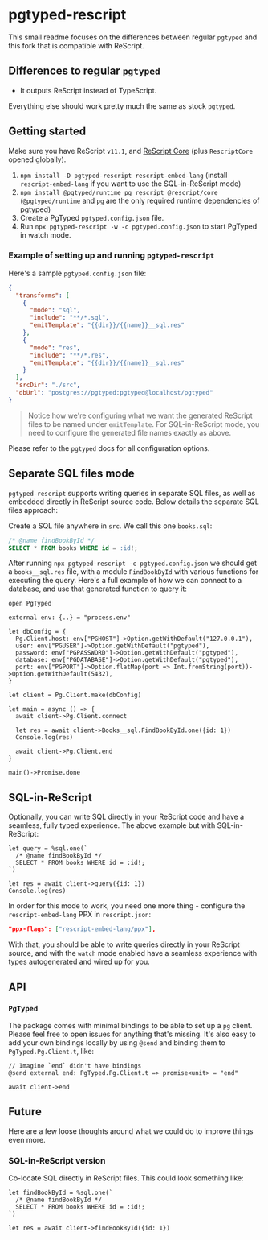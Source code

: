# pgtyped-rescript

This small readme focuses on the differences between regular `pgtyped` and this fork that is compatible with ReScript.

## Differences to regular `pgtyped`

- It outputs ReScript instead of TypeScript.

Everything else should work pretty much the same as stock `pgtyped`.

## Getting started

Make sure you have ReScript `v11.1`, and [ReScript Core](https://github.com/rescript-association/rescript-core) (plus `RescriptCore` opened globally).

1. `npm install -D pgtyped-rescript rescript-embed-lang` (install `rescript-embed-lang` if you want to use the SQL-in-ReScript mode)
2. `npm install @pgtyped/runtime pg rescript @rescript/core` (`@pgtyped/runtime` and `pg` are the only required runtime dependencies of pgtyped)
3. Create a PgTyped `pgtyped.config.json` file.
4. Run `npx pgtyped-rescript -w -c pgtyped.config.json` to start PgTyped in watch mode.

### Example of setting up and running `pgtyped-rescript`

Here's a sample `pgtyped.config.json` file:

```json
{
  "transforms": [
    {
      "mode": "sql",
      "include": "**/*.sql",
      "emitTemplate": "{{dir}}/{{name}}__sql.res"
    },
    {
      "mode": "res",
      "include": "**/*.res",
      "emitTemplate": "{{dir}}/{{name}}__sql.res"
    }
  ],
  "srcDir": "./src",
  "dbUrl": "postgres://pgtyped:pgtyped@localhost/pgtyped"
}
```

> Notice how we're configuring what we want the generated ReScript files to be named under `emitTemplate`. For SQL-in-ReScript mode, you need to configure the generated file names exactly as above.

Please refer to the `pgtyped` docs for all configuration options.

## Separate SQL files mode

`pgtyped-rescript` supports writing queries in separate SQL files, as well as embedded directly in ReScript source code. Below details the separate SQL files approach:

Create a SQL file anywhere in `src`. We call this one `books.sql`:

```sql
/* @name findBookById */
SELECT * FROM books WHERE id = :id!;
```

After running `npx pgtyped-rescript -c pgtyped.config.json` we should get a `books__sql.res` file, with a module `FindBookById` with various functions for executing the query. Here's a full example of how we can connect to a database, and use that generated function to query it:

```rescript
open PgTyped

external env: {..} = "process.env"

let dbConfig = {
  Pg.Client.host: env["PGHOST"]->Option.getWithDefault("127.0.0.1"),
  user: env["PGUSER"]->Option.getWithDefault("pgtyped"),
  password: env["PGPASSWORD"]->Option.getWithDefault("pgtyped"),
  database: env["PGDATABASE"]->Option.getWithDefault("pgtyped"),
  port: env["PGPORT"]->Option.flatMap(port => Int.fromString(port))->Option.getWithDefault(5432),
}

let client = Pg.Client.make(dbConfig)

let main = async () => {
  await client->Pg.Client.connect

  let res = await client->Books__sql.FindBookById.one({id: 1})
  Console.log(res)

  await client->Pg.Client.end
}

main()->Promise.done
```

## SQL-in-ReScript

Optionally, you can write SQL directly in your ReScript code and have a seamless, fully typed experience. The above example but with SQL-in-ReScript:

```rescript
let query = %sql.one(`
  /* @name findBookById */
  SELECT * FROM books WHERE id = :id!;
`)

let res = await client->query({id: 1})
Console.log(res)
```

In order for this mode to work, you need one more thing - configure the `rescript-embed-lang` PPX in `rescript.json`:

```json
"ppx-flags": ["rescript-embed-lang/ppx"],
```

With that, you should be able to write queries directly in your ReScript source, and with the `watch` mode enabled have a seamless experience with types autogenerated and wired up for you.

## API

### `PgTyped`

The package comes with minimal bindings to be able to set up a `pg` client. Please feel free to open issues for anything that's missing. It's also easy to add your own bindings locally by using `@send` and binding them to `PgTyped.Pg.Client.t`, like:

```rescript
// Imagine `end` didn't have bindings
@send external end: PgTyped.Pg.Client.t => promise<unit> = "end"

await client->end
```

## Future

Here are a few loose thoughts around what we could do to improve things even more.

### SQL-in-ReScript version

Co-locate SQL directly in ReScript files. This could look something like:

```rescript
let findBookById = %sql.one(`
  /* @name findBookById */
  SELECT * FROM books WHERE id = :id!;
`)

let res = await client->findBookById({id: 1})
```
